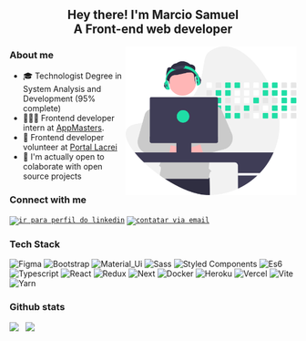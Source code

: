 <h2 align="center">Hey there! I'm Marcio Samuel<br/>A Front-end web developer</h2>

<img width="300px" height="auto" align="right" src="developer-illustration.svg" alt="developer person"/>

### About me

- 🎓 Technologist Degree in System Analysis and Development (95% complete)
- 👨🏽‍💻 Frontend developer intern at [AppMasters](https://appmasters.io/).
- 🌈 Frontend developer volunteer at [Portal Lacrei](https://www.portallacrei.com.br/)
- 🤝 I'm actually open to colaborate with open source projects

### Connect with me

[<code><img src="https://img.shields.io/badge/linkedin-0077B5?style=for-the-badge&logo=linkedin&logoColor=white" alt="ir para perfil do linkedin"/></code>](https://www.linkedin.com/in/marciosamuel/)
[<code><img src="https://img.shields.io/badge/email-EA4335?style=for-the-badge&logo=gmail&logoColor=white" alt="contatar via email"/></code>](mailto:marciosamuel12@gmail.com)

### Tech Stack

![Figma](https://img.shields.io/badge/Figma-161B22?style=for-the-badge&logo=figma)
![Bootstrap](https://img.shields.io/badge/Bootstrap-161B22?style=for-the-badge&logo=bootstrap)
![Material_Ui](https://img.shields.io/badge/Material_Ui-161B22?style=for-the-badge&logo=materialui)
![Sass](https://img.shields.io/badge/Sass-161B22?style=for-the-badge&logo=sass)
![Styled Components](https://img.shields.io/badge/Styled_Components-161B22?style=for-the-badge&logo=styled-components)
![Es6](https://img.shields.io/badge/Es6-161B22?style=for-the-badge&logo=javascript)
![Typescript](https://img.shields.io/badge/Typescript-161B22?style=for-the-badge&logo=typescript)
![React](https://img.shields.io/badge/React-161B22?style=for-the-badge&logo=react)
![Redux](https://img.shields.io/badge/Redux-161B22?style=for-the-badge&logo=redux)
![Next](https://img.shields.io/badge/Next-161B22?style=for-the-badge&logo=next.js)
![Docker](https://img.shields.io/badge/Docker-161B22?style=for-the-badge&logo=docker)
![Heroku](https://img.shields.io/badge/Heroku-161B22?style=for-the-badge&logo=heroku)
![Vercel](https://img.shields.io/badge/Vercel-161B22?style=for-the-badge&logo=vercel)
![Vite](https://img.shields.io/badge/Vite-161B22?style=for-the-badge&logo=vite)
![Yarn](https://img.shields.io/badge/Yarn-161B22?style=for-the-badge&logo=yarn)

### Github stats

<img height="150px" src="https://github-readme-stats.vercel.app/api/top-langs/?username=marciosamuel&layout=compact&title_color=1FDEA6&text_color=878787&bg_color=0000&langs_count=6"/>&nbsp;&nbsp;&nbsp;<img height="150px" src="https://github-readme-stats.vercel.app/api?username=marciosamuel&show_icons=true&theme=radical&title_color=1FDEA6&text_color=878787&bg_color=0000&cache_seconds=25000&count_private=true"/>
